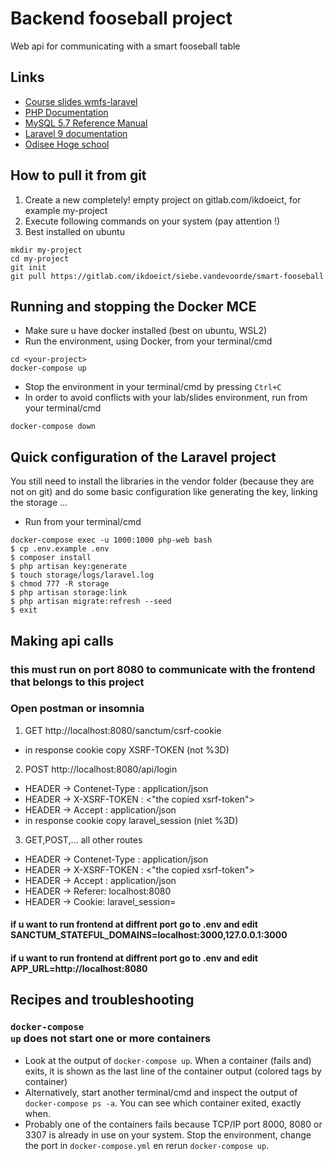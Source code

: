 # Backend fooseball project
Web api for communicating with a smart fooseball table
## Links

* [Course slides wmfs-laravel](https://intern.ikdoeict.be/apps/leercentrum/courses/wmfs-laravel-course-materials/)
* [PHP Documentation](https://www.php.net/docs.php)
* [MySQL 5.7 Reference Manual](https://dev.mysql.com/doc/refman/8.0/en/)
* [Laravel 9 documentation](https://laravel.com/docs/9.x)
* [Odisee Hoge school](https://odisee.be)

## How to pull it from git

1. Create a new completely! empty project on gitlab.com/ikdoeict, for example my-project
2. Execute following commands on your system (pay attention !)
3. Best installed on ubuntu
```shell
mkdir my-project
cd my-project
git init
git pull https://gitlab.com/ikdoeict/siebe.vandevoorde/smart-fooseball
```

## Running and stopping the Docker MCE

* Make sure u have docker installed (best on ubuntu, WSL2)
* Run the environment, using Docker, from your terminal/cmd
```shell
cd <your-project>
docker-compose up
```
* Stop the environment in your terminal/cmd by pressing <code>Ctrl+C</code>
* In order to avoid conflicts with your lab/slides environment, run from your terminal/cmd
```shell
docker-compose down
```

## Quick configuration of the Laravel project

You still need to install the libraries in the vendor folder (because they are not on git) and do some basic configuration like generating the key, linking the storage &hellip;
* Run from your terminal/cmd
```shell
docker-compose exec -u 1000:1000 php-web bash
$ cp .env.example .env
$ composer install
$ php artisan key:generate
$ touch storage/logs/laravel.log
$ chmod 777 -R storage
$ php artisan storage:link
$ php artisan migrate:refresh --seed
$ exit
```

## Making api calls
### this must run on port 8080 to communicate with the frontend that belongs to this project
### Open postman or insomnia
1. GET http://localhost:8080/sanctum/csrf-cookie
* in response cookie copy XSRF-TOKEN (not %3D)
2. POST http://localhost:8080/api/login
* HEADER -> Contenet-Type : application/json
* HEADER -> X-XSRF-TOKEN : <"the copied xsrf-token">
* HEADER -> Accept : application/json
* in response cookie copy laravel_session (niet %3D)
3. GET,POST,... all other routes
* HEADER -> Contenet-Type : application/json
* HEADER -> X-XSRF-TOKEN : <"the copied xsrf-token">
* HEADER -> Accept : application/json
* HEADER -> Referer: localhost:8080
* HEADER -> Cookie: laravel_session=<the copied laravel_sesion>
#### if u want to run frontend at diffrent port go to .env and edit SANCTUM_STATEFUL_DOMAINS=localhost:3000,127.0.0.1:3000
#### if u want to run frontend at diffrent port go to .env and edit APP_URL=http://localhost:8080

## Recipes and troubleshooting

### <code>docker-compose up</code> does not start one or more containers
* Look at the output of <code>docker-compose up</code>. When a container (fails and) exits, it is shown as the last line of the container output (colored tags by container)
* Alternatively, start another terminal/cmd and inspect the output of <code>docker-compose ps -a</code>. You can see which container exited, exactly when.
* Probably one of the containers fails because TCP/IP port 8000, 8080 or 3307 is already in use on your system. Stop the environment, change the port in <code>docker-compose.yml</code> en rerun <code>docker-compose up</code>.


